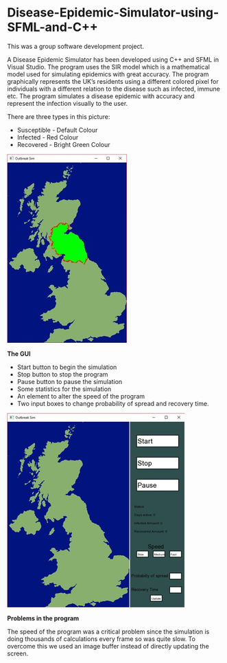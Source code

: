 # Disease-Epidemic-Simulator-using-SFML-and-C++
This was a group software development project. 

A Disease Epidemic Simulator has been developed using C++ and SFML in Visual Studio. 
The program uses the SIR model which is a mathematical model used for simulating epidemics with great accuracy. 
The program graphically represents the UK’s residents using a different colored pixel for individuals with a different relation to the disease such as infected, immune etc.
The program simulates a disease epidemic with accuracy and represent the infection visually to the user. 

There are three types in this picture:
* Susceptible - Default Colour
* Infected - Red Colour
* Recovered - Bright Green Colour

![](images/Picture1.jpg)

**The GUI**
* Start button to begin the simulation
* Stop button to stop the program
* Pause button to pause the simulation
* Some statistics for the simulation
* An element to alter the speed of the program
* Two input boxes to change probability of spread and recovery time. 

![](images/Picture5.png)


**Problems in the program**

The speed of the program was a critical problem since the simulation is doing thousands of calculations every frame so was quite slow. To overcome this we used an image buffer instead of directly updating the screen. 

